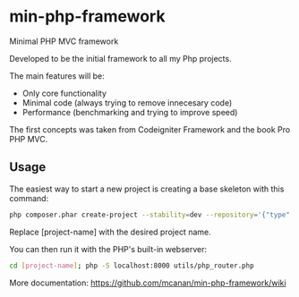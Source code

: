min-php-framework
=================

Minimal PHP MVC framework

Developed to be the initial framework to all my Php projects.

The main features will be:

  * Only core functionality
  * Minimal code (always trying to remove innecesary code)
  * Performance (benchmarking and trying to improve speed)

The first concepts was taken from Codeigniter Framework and the book Pro PHP MVC.

Usage
------------

The easiest way to start a new project is creating a base skeleton with this command:

```sh
php composer.phar create-project --stability=dev --repository='{"type":"vcs","url":"https://github.com/mcanan/min-php-framework-skeleton/"}' mcanan/framework-skeleton [project-name]
```

Replace [project-name] with the desired project name.

You can then run it with the PHP's built-in webserver:

```sh
cd [project-name]; php -S localhost:8000 utils/php_router.php
```

More documentation: https://github.com/mcanan/min-php-framework/wiki
